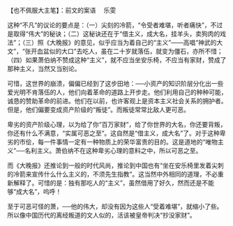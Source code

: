 【也不佩服大主笔】：前文的案语　 乐雯　　

  

这种“不凡”的议论的要点是：（一）尖刻的冷箭，“令受者难堪，听者痛快”，不过是取得“伟大”的秘诀；（二）这秘诀还在于“借主义，成大名，挂羊头，卖狗肉的戏法”；（三）照《大晚报》的意见，似乎应当为着自己的“主义”——高唱“神武的大文”，“张开血盆似的大口”去吃人，虽在二十岁就落伍，就变为僵石，亦所不惜；（四）如果萧伯纳不赞成这种“主义”，就不应当坐安乐椅，不应当有家财，赞成了那种主义，当然又当别论。

可惜，这世界的崩溃，偏偏已经到了这步田地：──小资产的知识阶层分化出一些爱光明不肯落伍的人，他们向着革命的道路上开步走。他们利用自己的种种可能，诚恳的赞助革命的前进。他们在以前，也许客观上是资本主义社会关系的拥护者。但是，他们偏要变成资产阶级的“叛徒”。而叛徒常常比敌人更可恶。

卑劣的资产阶级心理，以为给了你“百万家财”，给了你世界的大名，你还要背叛，你还有什么不满意，“实属可恶之至”。这自然是“借主义，成大名”了。对于这种卑劣的市侩，每一件事情一定有一种物质上的荣华富贵的目的。这是道地的“唯物主义”──名利主义。萧伯纳不在这种卑劣心理的意料之中，所以可恶之至。

而《大晚报》还推论到一般的时代风尚，推论到中国也有“坐在安乐椅里发着尖刺的冷箭来宣传什么什么主义的，不须先生指教”。这当然中外相同的道理，不必重新解释了。可惜的是：独有那吃人的“主义”，虽然借用了好久，然而还是不能够“成大名”，呜呼！

至于可恶可怪的萧，──他的伟大，却没有因为这些人“受着难堪”，就缩小了些。所以像中国历代的离经叛道的文人似的，活该被皇帝判决“抄没家财”。